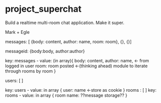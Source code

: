 # project_superchat
Build a realtime multi-room chat application. Make it super.

Mark + Egle

messages: [ {body: content, author: name, room: room}, {}, {}]

messageid: {body:body, author:author}

key: messages -
value: (in array){
  body: content,
  author: name, <- from logged in user
  room: room posted <-(thinking ahead) module to iterate through rooms by room
}

users: [ ]

key: users - 
value: in array {
  user: name <-store as cookie
}
rooms : [ ]
key: rooms -
value: in array {
  room name: ??message storage??
}


